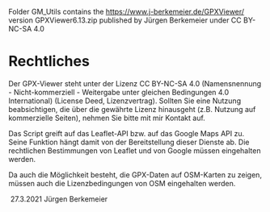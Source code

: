 Folder GM_Utils contains the https://www.j-berkemeier.de/GPXViewer/ version GPXViewer6.13.zip published by Jürgen Berkemeier under CC BY-NC-SA 4.0

# Rechtliches

Der GPX-Viewer steht unter der Lizenz CC BY-NC-SA 4.0 (Namensnennung - Nicht-kommerziell - Weitergabe unter gleichen Bedingungen 4.0 International) (License Deed, Lizenzvertrag). Sollten Sie eine Nutzung beabsichtigen, die über die gewährte Lizenz hinausgeht (z.B. Nutzung auf kommerzielle Seiten), nehmen Sie bitte mit mir Kontakt auf.

Das Script greift auf das Leaflet-API bzw. auf das Google Maps API zu. Seine Funktion hängt damit von der Bereitstellung dieser Dienste ab. Die rechtlichen Bestimmungen von Leaflet und von Google müssen eingehalten werden.

Da auch die Möglichkeit besteht, die GPX-Daten auf OSM-Karten zu zeigen, müssen auch die Lizenzbedingungen von OSM eingehalten werden.

&nbsp;27.3.2021 Jürgen Berkemeier
